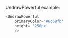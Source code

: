 UndrawPowerful example:
```js 
<UndrawPowerful
    primaryColor='#6c68fb'
    height= '250px'
    />
```
